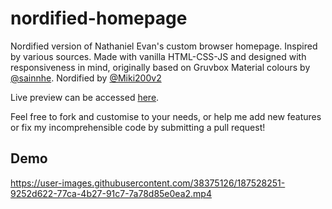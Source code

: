 # nordified-homepage
Nordified version of Nathaniel Evan's custom browser homepage. Inspired by various sources. Made with vanilla HTML-CSS-JS and designed with responsiveness in mind, originally based on Gruvbox Material colours by [@sainnhe](https://github.com/sainnhe). Nordified by [@Miki200v2](https://github.com/Miki200v2)

Live preview can be accessed [here](https://miki200v2.github.io/nordified-homepage/).

Feel free to fork and customise to your needs, or help me add new features or fix my incomprehensible code by submitting a pull request!

## Demo

https://user-images.githubusercontent.com/38375126/187528251-9252d622-77ca-4b27-91c7-7a78d85e0ea2.mp4
